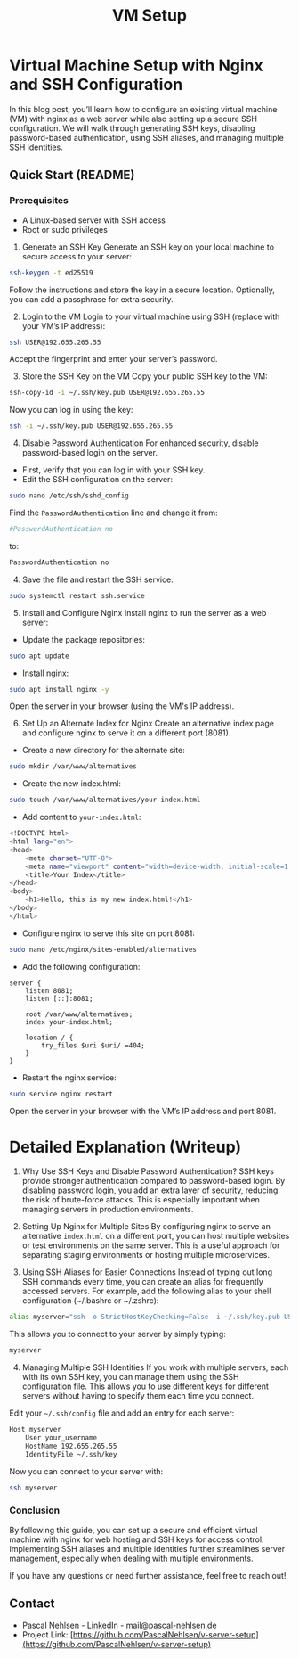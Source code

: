 ﻿---
id: vm-setup
title: VM Setup
sidebar_label: VM Setup
sidebar_position: 4
---

# Virtual Machine Setup with Nginx and SSH Configuration

In this blog post, you’ll learn how to configure an existing virtual machine (VM) with nginx as a web server while also setting up a secure SSH configuration. We will walk through generating SSH keys, disabling password-based authentication, using SSH aliases, and managing multiple SSH identities.

## Quick Start (README)

### Prerequisites

- A Linux-based server with SSH access
- Root or sudo privileges

1. Generate an SSH Key
   Generate an SSH key on your local machine to secure access to your server:

```bash
ssh-keygen -t ed25519
```

Follow the instructions and store the key in a secure location. Optionally, you can add a passphrase for extra security.

2. Login to the VM
   Login to your virtual machine using SSH (replace with your VM’s IP address):

```bash
ssh USER@192.655.265.55
```

Accept the fingerprint and enter your server’s password.

3. Store the SSH Key on the VM
   Copy your public SSH key to the VM:

```bash
ssh-copy-id -i ~/.ssh/key.pub USER@192.655.265.55
```

Now you can log in using the key:

```bash
ssh -i ~/.ssh/key.pub USER@192.655.265.55
```

4. Disable Password Authentication
   For enhanced security, disable password-based login on the server.

- First, verify that you can log in with your SSH key.
- Edit the SSH configuration on the server:

```bash
sudo nano /etc/ssh/sshd_config
```

Find the `PasswordAuthentication` line and change it from:

```bash
#PasswordAuthentication no
```

to:

```bash
PasswordAuthentication no
```

4. Save the file and restart the SSH service:

```bash
sudo systemctl restart ssh.service
```

5. Install and Configure Nginx
   Install nginx to run the server as a web server:

- Update the package repositories:

```bash
sudo apt update
```

- Install nginx:

```bash
sudo apt install nginx -y
```

Open the server in your browser (using the VM's IP address).

6. Set Up an Alternate Index for Nginx
   Create an alternative index page and configure nginx to serve it on a different port (8081).

- Create a new directory for the alternate site:

```bash
sudo mkdir /var/www/alternatives
```

- Create the new index.html:

```bash
sudo touch /var/www/alternatives/your-index.html
```

- Add content to `your-index.html`:

```bash
<!DOCTYPE html>
<html lang="en">
<head>
    <meta charset="UTF-8">
    <meta name="viewport" content="width=device-width, initial-scale=1.0">
    <title>Your Index</title>
</head>
<body>
    <h1>Hello, this is my new index.html!</h1>
</body>
</html>
```

- Configure nginx to serve this site on port 8081:

```bash
sudo nano /etc/nginx/sites-enabled/alternatives
```

- Add the following configuration:

```nginx
server {
    listen 8081;
    listen [::]:8081;

    root /var/www/alternatives;
    index your-index.html;

    location / {
        try_files $uri $uri/ =404;
    }
}
```

- Restart the nginx service:

```bash
sudo service nginx restart
```

Open the server in your browser with the VM’s IP address and port 8081.

# Detailed Explanation (Writeup)

1. Why Use SSH Keys and Disable Password Authentication?
   SSH keys provide stronger authentication compared to password-based login. By disabling password login, you add an extra layer of security, reducing the risk of brute-force attacks. This is especially important when managing servers in production environments.

2. Setting Up Nginx for Multiple Sites
   By configuring nginx to serve an alternative `index.html` on a different port, you can host multiple websites or test environments on the same server. This is a useful approach for separating staging environments or hosting multiple microservices.

3. Using SSH Aliases for Easier Connections
   Instead of typing out long SSH commands every time, you can create an alias for frequently accessed servers. For example, add the following alias to your shell configuration (~/.bashrc or ~/.zshrc):

```bash
alias myserver="ssh -o StrictHostKeyChecking=False -i ~/.ssh/key.pub USER@192.655.265.55"
```

This allows you to connect to your server by simply typing:

```bash
myserver
```

4. Managing Multiple SSH Identities
   If you work with multiple servers, each with its own SSH key, you can manage them using the SSH configuration file. This allows you to use different keys for different servers without having to specify them each time you connect.

Edit your `~/.ssh/config` file and add an entry for each server:

```bash
Host myserver
    User your_username
    HostName 192.655.265.55
    IdentityFile ~/.ssh/key
```

Now you can connect to your server with:

```bash
ssh myserver
```

### Conclusion

By following this guide, you can set up a secure and efficient virtual machine with nginx for web hosting and SSH keys for access control. Implementing SSH aliases and multiple identities further streamlines server management, especially when dealing with multiple environments.

If you have any questions or need further assistance, feel free to reach out!

## Contact

- Pascal Nehlsen - [LinkedIn](https://www.linkedin.com/in/pascal-nehlsen) - [mail@pascal-nehlsen.de](mailto:mail@pascal-nehlsen.de)
- Project Link: [https://github.com/PascalNehlsen/v-server-setup](https://github.com/PascalNehlsen/v-server-setup)
